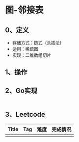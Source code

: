 # 图-邻接表

## 0、定义

- 存储方式：链式（头插法）
- 适用：稀疏图
- 实现：二维数组切片

## 1、操作

## 2、Go实现

```go

```

## 3、Leetcode

| Title | Tag  | 难度 | 完成情况 |
| ----- | ---- | ---- | -------- |
|       |      |      |          |